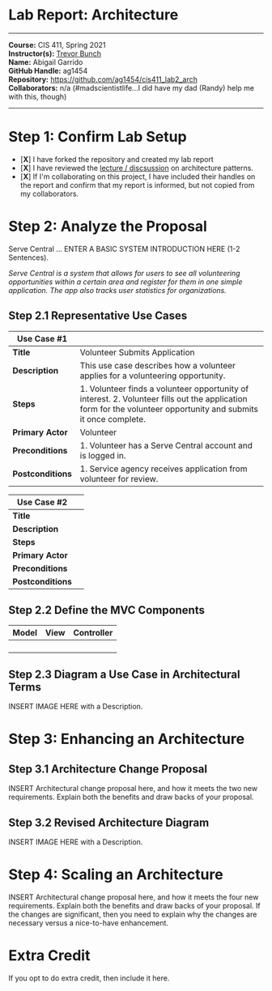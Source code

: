 # Lab Report: Architecture
___
**Course:** CIS 411, Spring 2021  
**Instructor(s):** [Trevor Bunch](https://github.com/trevordbunch)  
**Name:** Abigail Garrido  
**GitHub Handle:** ag1454  
**Repository:** https://github.com/ag1454/cis411_lab2_arch  
**Collaborators:** n/a (#madscientistlife...I did have my dad (Randy) help me with this, though)
___

# Step 1: Confirm Lab Setup
- [**X**] I have forked the repository and created my lab report
- [**X**] I have reviewed the [lecture / discsussion](../assets/04p1_SolutionArchitectures.pdf) on architecture patterns.
- [**X**] If I'm collaborating on this project, I have included their handles on the report and confirm that my report is informed, but not copied from my collaborators.

# Step 2: Analyze the Proposal
Serve Central ... ENTER A BASIC SYSTEM INTRODUCTION HERE (1-2 Sentences).

*Serve Central is a system that allows for users to see all volunteering opportunities within a certain area and register for them in one simple application. The app also tracks user statistics for organizations.*

## Step 2.1 Representative Use Cases  

| **Use Case #1** | |
|---|---|
| **Title** | Volunteer Submits Application |
| **Description** | This use case describes how a volunteer applies for a volunteering opportunity. |
| **Steps** | 1. Volunteer finds a volunteer opportunity of interest. 2. Volunteer fills out the application form for the volunteer opportunity and submits it once complete. |
| **Primary Actor** | Volunteer |
| **Preconditions** | 1. Volunteer has a Serve Central account and is logged in. |
| **Postconditions** | 1. Service agency receives application from volunteer for review. |

| **Use Case #2** | |
|---|---|
| **Title** | |
| **Description** | |
| **Steps** | |
| **Primary Actor** | |
| **Preconditions** | |
| **Postconditions** | |

## Step 2.2 Define the MVC Components

| Model | View | Controller |
|---|---|---|
|  |  |  |
|  |  |  |
|  |  |  |
|  |  |  |

## Step 2.3 Diagram a Use Case in Architectural Terms
INSERT IMAGE HERE with a Description.

# Step 3: Enhancing an Architecture

## Step 3.1 Architecture Change Proposal
INSERT Architectural change proposal here, and how it meets the two new requirements.  Explain both the benefits and draw backs of your proposal.

## Step 3.2 Revised Architecture Diagram
INSERT IMAGE HERE with a Description.

# Step 4: Scaling an Architecture
INSERT Architectural change proposal here, and how it meets the four new requirements.  Explain both the benefits and draw backs of your proposal.  If the changes are significant, then you need to explain why the changes are necessary versus a nice-to-have enhancement.

# Extra Credit
If you opt to do extra credit, then include it here.